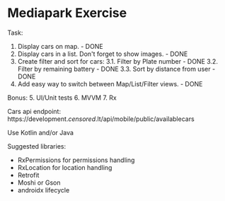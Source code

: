 # Mediapark Exercise

Task:
1. Display cars on map. - DONE
2. Display cars in a list. Don't forget to show images. - DONE
3. Create filter and sort for cars: 
	3.1. Filter by Plate number - DONE
	3.2. Filter by remaining battery - DONE
	3.3. Sort by distance from user - DONE
4. Add easy way to switch between Map/List/Filter views. - DONE

Bonus:
5. UI/Unit tests
6. MVVM
7. Rx

Cars api endpoint: https://development.*censored*.lt/api/mobile/public/availablecars

Use Kotlin and/or Java

Suggested libraries:

* RxPermissions for permissions handling
* RxLocation for location handling
* Retrofit
* Moshi or Gson
* androidx lifecycle